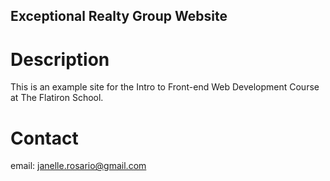 Exceptional Realty Group Website
---

# Description

This is an example site for the Intro to Front-end Web Development Course at The Flatiron School.

# Contact

email: janelle.rosario@gmail.com
